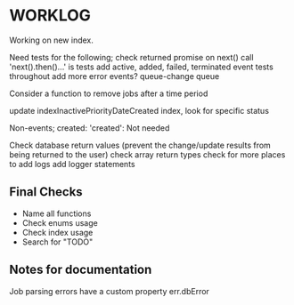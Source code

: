 # WORKLOG

Working on new index.

Need tests for the following;
check returned promise on next() call 'next().then()...'
is tests
add active, added, failed, terminated event tests throughout
add more error events?
queue-change
queue

Consider a function to remove jobs after a time period

update indexInactivePriorityDateCreated index, look for specific status

Non-events;
created: 'created': Not needed



Check database return values (prevent the change/update results from being returned to the user)
check array return types
check for more places to add logs
add logger statements

## Final Checks

-   Name all functions
-   Check enums usage
-   Check index usage
-   Search for "TODO"

## Notes for documentation
Job parsing errors have a custom property err.dbError
